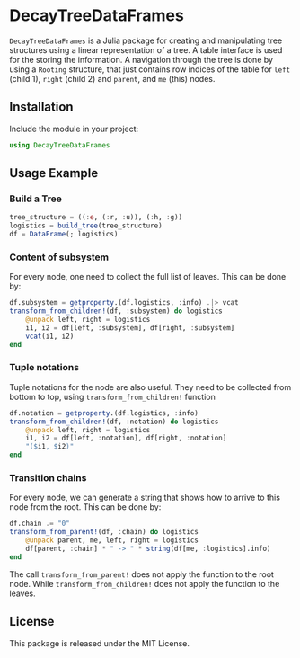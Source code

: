 # DecayTreeDataFrames

`DecayTreeDataFrames` is a Julia package for creating and manipulating tree structures using a linear representation of a tree. A table interface is used for the storing the information. A navigation through the tree is done by using a `Rooting` structure, that just contains row indices of the table for `left` (child 1), `right` (child 2) and `parent`, and `me` (this) nodes.

## Installation

Include the module in your project:
```julia
using DecayTreeDataFrames
```

## Usage Example

### Build a Tree
```julia
tree_structure = ((:e, (:r, :u)), (:h, :g))
logistics = build_tree(tree_structure)
df = DataFrame(; logistics)
```

### Content of subsystem

For every node, one need to collect the full list of leaves. This can be done by:
```julia
df.subsystem = getproperty.(df.logistics, :info) .|> vcat
transform_from_children!(df, :subsystem) do logistics
    @unpack left, right = logistics
    i1, i2 = df[left, :subsystem], df[right, :subsystem]
    vcat(i1, i2)
end
```

### Tuple notations

Tuple notations for the node are also useful. They need to be collected from bottom to top, using `transform_from_children!` function
```julia
df.notation = getproperty.(df.logistics, :info)
transform_from_children!(df, :notation) do logistics
    @unpack left, right = logistics
    i1, i2 = df[left, :notation], df[right, :notation]
    "($i1, $i2)"
end
```

### Transition chains

For every node,
we can generate a string that shows how to arrive to this node from the root. This can be done by:
```julia
df.chain .= "0"
transform_from_parent!(df, :chain) do logistics
    @unpack parent, me, left, right = logistics
    df[parent, :chain] * " -> " * string(df[me, :logistics].info)
end
```

The call `transform_from_parent!` does not apply the function to the root node.
While `transform_from_children!` does not apply the function to the leaves.


## License

This package is released under the MIT License.